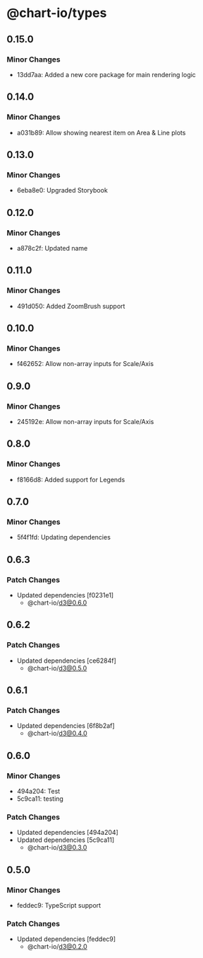 # @chart-io/types

## 0.15.0

### Minor Changes

- 13dd7aa: Added a new core package for main rendering logic

## 0.14.0

### Minor Changes

- a031b89: Allow showing nearest item on Area & Line plots

## 0.13.0

### Minor Changes

- 6eba8e0: Upgraded Storybook

## 0.12.0

### Minor Changes

- a878c2f: Updated name

## 0.11.0

### Minor Changes

- 491d050: Added ZoomBrush support

## 0.10.0

### Minor Changes

- f462652: Allow non-array inputs for Scale/Axis

## 0.9.0

### Minor Changes

- 245192e: Allow non-array inputs for Scale/Axis

## 0.8.0

### Minor Changes

- f8166d8: Added support for Legends

## 0.7.0

### Minor Changes

- 5f4f1fd: Updating dependencies

## 0.6.3

### Patch Changes

- Updated dependencies [f0231e1]
  - @chart-io/d3@0.6.0

## 0.6.2

### Patch Changes

- Updated dependencies [ce6284f]
  - @chart-io/d3@0.5.0

## 0.6.1

### Patch Changes

- Updated dependencies [6f8b2af]
  - @chart-io/d3@0.4.0

## 0.6.0

### Minor Changes

- 494a204: Test
- 5c9ca11: testing

### Patch Changes

- Updated dependencies [494a204]
- Updated dependencies [5c9ca11]
  - @chart-io/d3@0.3.0

## 0.5.0

### Minor Changes

- feddec9: TypeScript support

### Patch Changes

- Updated dependencies [feddec9]
  - @chart-io/d3@0.2.0
